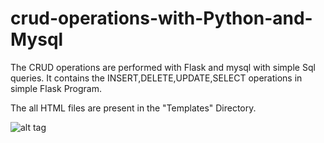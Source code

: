 # crud-operations-with-Python-and-Mysql

The CRUD operations are performed with Flask and mysql with simple Sql queries. It contains the INSERT,DELETE,UPDATE,SELECT
operations in simple Flask Program.

The all HTML files are present in the "Templates" Directory.

![alt tag](https://github.com/satyapendem/crud-operations-with-Python-and-Mysql/blob/master/ScreenShots/index.png)

